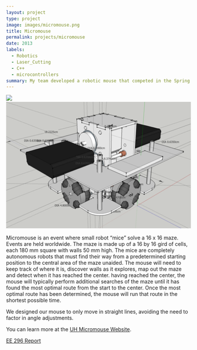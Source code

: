 ```yaml
---
layout: project
type: project
image: images/micromouse.png
title: Micromouse
permalink: projects/micromouse
date: 2013
labels:
  - Robotics
  - Laser_Cutting
  - C++
  - microcontrollers
summary: My team developed a robotic mouse that competed in the Spring 2013 UH Micromouse competition.
---
```


<div class="ui small rounded images">
  <img class="ui image" src="../images/micromouse.jpg">
  <img class="ui image" src="../images/micromouse.png">
</div>

Micromouse is an event where small robot “mice” solve a 16 x 16 maze.  Events are held worldwide.  The maze is made up of a 16 by 16 gird of cells, each 180 mm square with walls 50 mm high.  The mice are completely autonomous robots that must find their way from a predetermined starting position to the central area of the maze unaided.  The mouse will need to keep track of where it is, discover walls as it explores, map out the maze and detect when it has reached the center.  having reached the center, the mouse will typically perform additional searches of the maze until it has found the most optimal route from the start to the center.  Once the most optimal route has been determined, the mouse will run that route in the shortest possible time.

<!--For this project, I was the lead programmer who was responsible for programming the various capabilities of the mouse.  I started by programming the basics, such as sensor polling and motor actuation using interrupts.  From there, I then programmed the basic PD controls for the motors of the mouse.  The PD control the drive so that the mouse would stay centered while traversing the maze and keep the mouse driving straight.  I also programmed basic algorithms used to solve the maze such as a right wall hugger and a left wall hugger algorithm.  From there I worked on a flood-fill algorithm to help the mouse track where it is in the maze, and to map the route it takes.  We finished with the fastest mouse who finished the maze within our college.!-->

We designed our mouse to only move in straight lines, avoiding the need to factor in angle adjustments.

You can learn more at the [UH Micromouse Website](http://www-ee.eng.hawaii.edu/~mmouse/about.html).

<a href="https://dmosher42.github.io/images/Report.pdf"><i class="large github icon "></i>EE 296 Report</a>



